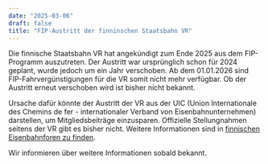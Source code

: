 ```yaml
---
date: "2025-03-06"
draft: false
title: "FIP-Austritt der finninschen Staatsbahn VR"
---
```


Die finnische Staatsbahn VR hat angekündigt zum Ende 2025 aus dem FIP-Programm auszutreten. Der Austritt war ursprünglich schon für 2024 geplant, wurde jedoch um ein Jahr verschoben. Ab dem 01.01.2026 sind FIP-Fahrvergünstigungen für die VR somit nicht mehr verfügbar. Ob der Austritt erneut verschoben wird ist bisher nicht bekannt.

Ursache dafür könnte der Austritt der VR aus der UIC (Union Internationale des Chemins de fer - internationaler Verband von Eisenbahnunternehmen) darstellen, um Mitgliedsbeiträge einzusparen. Offizielle Stellungnahmen seitens der VR gibt es bisher nicht. Weitere Informationen sind in [finnischen Eisenbahnforen zu finden](https://vaunut.org/keskustelut/index.php?topic=15586.0).

Wir informieren über weitere Informationen sobald bekannt.